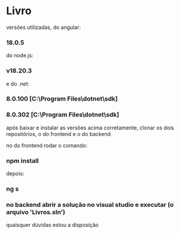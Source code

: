 # Livro

versões utilizadas, do angular: 

### 18.0.5

do node.js:

### v18.20.3

e do .net:

### 8.0.100 [C:\Program Files\dotnet\sdk]

### 8.0.302 [C:\Program Files\dotnet\sdk]

após baixar e instalar as versões acima corretamente, clonar os dois repositórios, o do frontend e o do backend 

no do frontend rodar o comando: 

### npm install

depois:

### ng s

### no backend abrir a solução no visual studio e executar (o arquivo 'Livros.sln')

quaisquer dúvidas estou a disposição 

